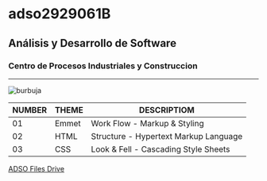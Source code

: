 # adso2929061B

## Análisis y Desarrollo de Software

### Centro de Procesos Industriales y Construccion 

---
![burbuja](https://tinyurl.com/4aruacj5)


|NUMBER | THEME | DESCRIPTIOM                           |
| ---   | ---   | ---                                   |
| 01    | Emmet | Work Flow - Markup & Styling          |
| 02    | HTML  | Structure - Hypertext Markup Language |
| 03    | CSS   | Look & Fell - Cascading Style Sheets  |

[ADSO Files Drive](https://tinyurl.com/wnkk334u)

